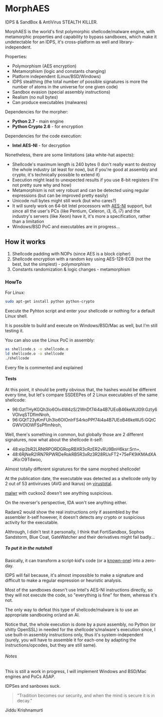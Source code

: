 # MorphAES
IDPS & SandBox & AntiVirus STEALTH KILLER.

MorphAES is the world's first polymorphic shellcode/malware engine, with metamorphic properties and capability to bypass sandboxes, which make it undetectable for an IDPS, it's cross-platform as well and library-independent.

Properties:
* Polymorphism (AES encryption)
* Metamorphism (logic and constants changing)
* Platform independent (Linux/BSD/Windows)
* IDPS stealthing (the total number of possible signatures is more the number of atoms in the universe for one given code)
* Sandbox evasion (special assembly instructions)
* Realism (no null bytes)
* Can produce executables (malwares)

Dependencies for the morpher:
* **Python 2.7** - main engine
* **Python Crypto 2.6** - for encryption

Dependencies for the code execution:
* **Intel AES-NI** - for decryption

Nonetheless, there are some limitations (aka white-hat aspects):
* Shellcode's maximum length is 240 bytes (I don't really want to destroy the whole industry (at least for now), but if you're good at assembly and crypto, it's technically possible to extend it)
* Execution might lead to unexpected results if you use 8-bit registers (I'm not pretty sure why and how)
* Metamorphism is not very robust and can be detected using regular expressions (but can be improved pretty easily)
* Unicode null bytes might still work (but who cares?)
* It will surely work on 64-bit Intel processors with [AES-NI](http://ark.intel.com/search/advanced/?s=t&AESTech=true) support, but since all the user's PCs (like Pentium, Celeron, i3, i5, i7) and the industry's servers (like Xeon) have it, it's more a specification, rather than a limitation
* Windows/BSD PoC and executables are in progress...

## How it works

1. Shellcode padding with NOPs (since AES is a block cipher)
2. Shellcode encryption with a random key using AES-128-ECB (not the best, but the simplest) - polymorphism
3. Constants randomization & logic changes - metamorphism

### HowTo

For Linux:
```bash
sudo apt-get install python python-crypto
```
Execute the Pyhton script and enter your shellcode or nothing for a default Linux shell.

It is possible to build and execute on Windows/BSD/Mac as well, but I'm still testing it.

You can also use the Linux PoC in assembly:
```bash
as shellcode.s -o shellcode.o
ld shellcode.o -o shellcode
./shellcode
```
Every file is commented and explained

#### Tests

At this point, it should be pretty obvious that, the hashes would be different every time, but let's compare SSDEEPes of 2 Linux executables of the same shellcode:
* 96:GztTHyKGQh3lo6Olv4W4zS/2WnDf74i4a4B7UEoB46keWJl09:Gzty6VOlvqSTDflmNroh,
* 96:GQtT23yKmFUh3lo6OlOnIrFS4rkoPPf74i4a4B7UEoB46keWJ5:GQtCGWVOlOWFSsPflmNroh,

Well, there's something in common, but globally those are 2 different signatures, now what about the shellcode it-self:
* 48:eip2bR2LRNtRPORDGRopRBXR3cRzER2vRU9BnH6ksr:Srn+,
* 48:6RjNeR2IRN7RPWRDeRokRB5R3xRz3R28RUxFT2+75eFK9iKMAdXAJKo:O9Tdwoo,

Almost totally different signatures for the same morphed shellcode!

At the publication date, the executable was detected as a shellcode only by 2 out of 53 antiviruses (AVG and Ikarus) on [virustotal](https://virustotal.com/en/file/05491801b765bb080bf0f20e5fc17e2b187a521a781dd0dbb47e19f1e6fc0a98/analysis/1468267426/).

[malwr](https://malwr.com/analysis/MTM4NDhkZmI2ZTZlNDNkMzkyZjRmZGY3ZWU0ZWEwMTQ/) with cuckoo2 doesn't see anything suspicious.

On the reverser's perspective, IDA won't see anything either.

Radare2 would show the real instructions only if assembled by the assembler it-self however, it doesn't detects any crypto or suspicious activity for the executable.

Althrough, I didn't test it personally, I think that FortiSandbox, Sophos Sandstorm, Blue Coat, GateWatcher and their derivatives might fail badly...

##### To put it in the nutshell

Basically, it can transform a script-kid's code (or a [known-one](http://shell-storm.org/shellcode/)) into a zero-day.

IDPS will fail because, it's almost impossible to make a signature and difficult to make a regular expression or heuristic analysis.

Most of the sandboxes doesn't use Intel's AES-NI instructions directly, so they will not execute the code, so "everything is fine" for them, whereas it's not.

The only way to defeat this type of shellcode/malware is to use an appropriate sandboxing or/and an AI.

Notice that, the whole execution is done by a pure assembly, no Python (or shitty OpenSSL) in needed for the shellcode's/malware's execution since, I use built-in assembly instructions only, thus it's system-independent (surely, you will have to assemble it for each-one by adapting the instructions/opcodes, but they are still same).


###### Notes

This is still a work in progress, I will implement Windows and BSD/Mac engines and PoCs ASAP.

IDPSes and sanboxes suck.

> "Tradition becomes our security, and when the mind is secure it is in decay."

Jiddu Krishnamurti

